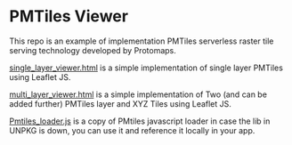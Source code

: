 # PMTiles Viewer

This repo is an example of implementation PMTiles serverless raster tile serving technology developed by Protomaps.


[single_layer_viewer.html](https://github.com/geo2004/Pmtiles_viewer/blob/main/single_layer_viewer.html)  is a simple implementation of single layer PMTiles using Leaflet JS. 


[multi_layer_viewer.html](https://github.com/geo2004/Pmtiles_viewer/blob/main/multi_layer_viewer.html)  is a simple implementation of Two (and can be added further) PMTiles layer and XYZ Tiles using Leaflet JS.


[Pmtiles_loader.js](https://github.com/geo2004/Pmtiles_viewer/blob/main/Pmtiles_loader.js)  is a copy of PMtiles javascript loader in case the lib in UNPKG is down, you can use it and reference it locally in your app. 


